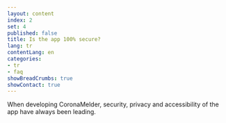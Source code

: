 ```yaml
---
layout: content
index: 2
set: 4
published: false
title: Is the app 100% secure?
lang: tr
contentLang: en
categories:
- tr
- faq
showBreadCrumbs: true
showContact: true
---
```

When developing CoronaMelder, security, privacy and accessibility of the app have always been leading. 
